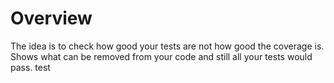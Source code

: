 # Overview

The idea is to check how good your tests are not how good the coverage is.
Shows what can be removed from your code and still all your tests would pass.
test
